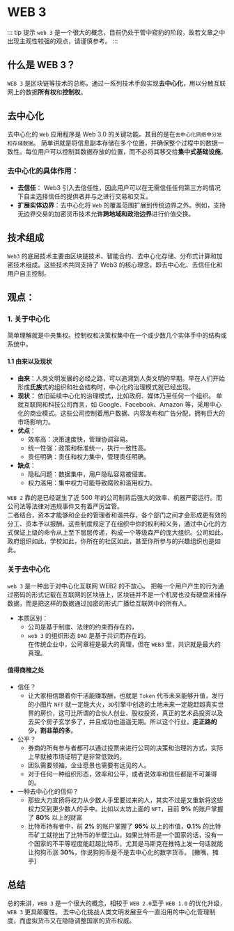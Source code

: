 # WEB 3

::: tip 提示
`web 3` 是一个很大的概念，目前仍处于管中窥豹的阶段，故若文章之中出现主观性较强的观点，请谨慎参考。
:::

## 什么是 WEB 3？

`WEB 3` 是区块链等技术的总称，通过一系列技术手段实现**去中心化**，用以分散互联网上的数据**所有权**和**控制权**。

## 去中心化

去中心化的 `Web` 应用程序是 Web 3.0 的关键功能。其目的是在`去中心化网络中分发和存储数据`。
简单讲就是将信息副本存储在多个位置，并确保整个过程中的数据一致性。每位用户可以控制其数据存放的位置，而不必将其移交给**集中式基础设施**。

### 去中心化的具体作用：

- **去信任**： Web3 引入去信任性，因此用户可以在无需信任任何第三方的情况下自主选择信任的提供者并与之进行交易和交互。
- **扩展实体边界**：去中心化将 `Web` 的覆盖范围扩展到传统边界之外。例如，支持无边界交易的加密货币技术允**许跨地域和政治边界**进行价值交换。

## 技术组成

`Web3` 的底层技术主要由区块链技术、智能合约、去中心化存储、分布式计算和加密技术组成。这些技术共同支持了 Web3 的核心理念，即去中心化、去信任化和用户自主控制。

## 观点：

### 1. 关于中心化

简单理解就是中央集权。控制权和决策权集中在一个或少数几个实体手中的结构或系统中。

#### 1.1 由来以及现状

- **由来**：人类文明发展的必经之路，可以追溯到人类文明的早期。早在人们开始形成**氏族**式的组织和社会结构时，中心化的治理模式就已经出现。
- **现状：** 依旧延续中心化的治理模式，比如政府、媒体乃至任何一个组织。 单就互联网和科技公司而言，如 Google、Facebook、Amazon 等，采用中心化的商业模式。这些公司控制着用户数据、内容发布和广告分配，拥有巨大的市场影响力。
- **优点**：
  - 效率高：决策速度快，管理协调容易。
  - 统一性强：政策和标准统一，执行一致性高。
  - 责任明确：责任和权力集中，管理责任明确。
- **缺点**：
  - 隐私问题：数据集中，用户隐私容易被侵害。
  - 权力滥用：集中权力可能导致腐败和滥用权力。

`WEB 2` 靠的是已经诞生了近 500 年的公司制背后强大的效率、机器严密运行。而公司法等法律对违规事件又有着严厉监管。  
二者结合，资本才能够和企业的管理者和谐共存，各个部门之间才会形成更有效的分工、资本予以报酬。这些制度规定了在组织中你的权利和义务，通过中心化的方式保证上级的命令从上至下层层传递，构成一个等级森严的庞大组织。公司如此，政府组织如此，学校如此，你所在的社区如此，甚至你所参与的兴趣组织也是如此。

### 关于去中心化

`web 3` 是一种出于对中心化互联网 WEB2 的不放心。
把每一个用户产生的行为通过密码的形式记载在互联网的区块链上，区块链并不是一个机房也没有硬盘来储存数据，而是把这样的数据通过加密的形式广播给互联网中的所有人。

- 本质区别：
  - 公司是基于制度、法律的约束而存在的，
  - `web 3` 的组织形态 `DAO` 是基于共识而存在的。  
    在传统企业中，公司章程是最大的真理，但在 `WEB3` 里，共识就是最大的真理。

#### 值得商榷之处

- 信任？
  - 让大家相信跟着你干活能赚取酬，也就是 `Token` 代币未来能够升值，发行的小图片 `NFT` 就一定能大火，`3D`引擎中创造的土地未来一定能赶超真实世界的房价，这可比所谓的合伙人创业、股权投资，真正的艺术品投资以及去买个房子玄学多了，并且成功也遥遥无期。所以这个行业，**走正路的少，割韭菜的多**。
- 公平？
  - 券商的所有参与者都可以通过投票来进行公司的决策和治理的方式，实际上早就被市场证明了是非常低效的。
  - 团队需要领袖，企业愿景也需要有远见的人。
  - 对于任何一种组织形态，效率和公平，或者说效率和信任都是不可兼得的。
- 一种去中心化的信仰？
  - 那些大力宣扬将权力从少数人手里要过来的人，其实不过是又重新将这些权力交到更少数人的手中。比如以太坊上面的 `NFT`，目前 **9%** 的账户掌握了 **80%** 以上的财富
  - 比特币持有者中，前 **2%** 的账户掌握了 **95%** 以上的市值，**0.1%** 的比特币矿工就挖出了比特币的半壁江山。如果比特币是一个国家的话，没有一个国家的不平等程度能赶超比特币，尤其是马斯克在推特上发一句话就能让狗狗币涨 **30%**，你说狗狗币是不是去中心化的数字货币。 [撇嘴，摊手]

## 总结

总的来讲，`WEB 3` 是一个很大的概念，相较于 `WEB 2.0`至于 `WEB 1.0` 的优化升级， `WEB 3` 更具颠覆性。 去中心化挑战人类文明发展至今一直沿用的中心化管理制度，而虚拟货币又在隐隐调整国家的货币权威。
